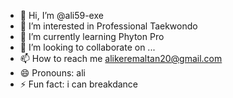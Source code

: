 - 👋 Hi, I’m @ali59-exe
- 👀 I’m interested in Professional Taekwondo
- 🌱 I’m currently learning Phyton Pro
- 💞️ I’m looking to collaborate on ...
- 📫 How to reach me alikeremaltan20@gmail.com
- 😄 Pronouns: ali
- ⚡ Fun fact: i can breakdance

<!---
ali59-exe/ali59-exe is a ✨ special ✨ repository because its `README.md` (this file) appears on your GitHub profile.
You can click the Preview link to take a look at your changes.
--->
